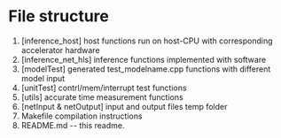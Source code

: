 <span style="display: inline-block;">

# File structure
1. [inference_host] host functions run on host-CPU with corresponding accelerator hardware
2. [inference_net_hls] inference functions implemented with software
3. [modelTest] generated test_modelname.cpp functions with different model input
4. [unitTest] contrl/mem/interrupt test functions
5. [utils] accurate time measurement functions
6. [netInput & netOutput] input and output files temp folder
7. Makefile compilation instructions
8. README.md -- this readme.